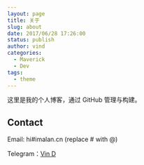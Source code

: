 ```yaml
---
layout: page
title: 关于
slug: about
date: 2017/06/28 17:26:00
status: publish
author: vind
categories: 
  - Maverick
  - Dev
tags: 
  - theme
---
```


这里是我的个人博客，通过 GitHub 管理与构建。


## Contact

Email: hi#imalan.cn (replace # with @)

Telegram：[Vin D](https://t.me/vin_d)
